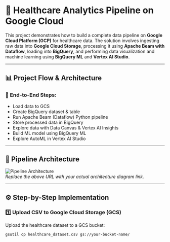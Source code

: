 # 🏥 Healthcare Analytics Pipeline on Google Cloud

This project demonstrates how to build a complete data pipeline on **Google Cloud Platform (GCP)** for healthcare data. The solution involves ingesting raw data into **Google Cloud Storage**, processing it using **Apache Beam with Dataflow**, loading into **BigQuery**, and performing data visualization and machine learning using **BigQuery ML** and **Vertex AI Studio**.

---

## 📊 Project Flow & Architecture

### 🔁 End-to-End Steps:
- Load data to GCS
- Create BigQuery dataset & table
- Run Apache Beam (Dataflow) Python pipeline
- Store processed data in BigQuery
- Explore data with Data Canvas & Vertex AI Insights
- Build ML model using BigQuery ML
- Explore AutoML in Vertex AI Studio

---

## 📌 Pipeline Architecture

![Pipeline Architecture](https://your-image-link.com/pipeline-diagram.png)  
*Replace the above URL with your actual architecture diagram link.*

---

## ⚙️ Step-by-Step Implementation

### 1️⃣ Upload CSV to Google Cloud Storage (GCS)

Upload the healthcare dataset to a GCS bucket:

```bash
gsutil cp healthcare_dataset.csv gs://your-bucket-name/
